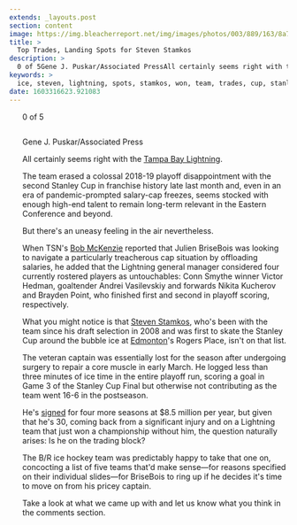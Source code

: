 ```yaml
--- 
extends: _layouts.post 
section: content 
image: https://img.bleacherreport.net/img/images/photos/003/889/163/8a7673ea18a000ed7f7734a450b0de22_crop_exact.jpg?w=1200&h=1200&q=75 
title: > 
  Top Trades, Landing Spots for Steven Stamkos 
description: > 
  0 of 5Gene J. Puskar/Associated PressAll certainly seems right with the Tampa Bay Lightning.The team erased a colossal 2018-19 playoff disappointment with the second Stanley Cup in franchise history late last month and, even in an era of pandemic-prompted salary-cap freezes, seems stocked with enough high-end talent to remain long-term relevant in the Eastern Conference and beyond.What you might notice is that Steven Stamkos, who's been with the team since his draft selection in 2008 and was first to skate the Stanley Cup around the bubble ice at Edmonton's Rogers Place, isn't on that list.The veteran captain was essentially lost for the season after undergoing surgery to repair a core muscle in early March.Take a look at what we came up with and let us know what you think in the comments section. 
keywords: > 
  ice, steven, lightning, spots, stamkos, won, team, trades, cup, stanley, playoff, second, scoring, landing, brisebois 
date: 1603316623.921083 
--- 
```

<ol><p class="slideData">0 of 5</p><p></p><img alt="" src="https://static-assets.bleacherreport.net/img/atoms/lazyImage/logo.png"><p class="credit">Gene J. Puskar/Associated Press</p><p class="">All certainly seems right with the <a href="http://bleacherreport.com/tampa-bay-lightning">Tampa Bay Lightning</a>.</p><p class="">The team erased a colossal 2018-19 playoff disappointment with the second Stanley Cup in franchise history late last month&#160;and, even in an era of pandemic-prompted salary-cap freezes, seems stocked with enough high-end talent to remain long-term relevant in the Eastern Conference and beyond.</p><p class="">But there's an uneasy feeling in the air nevertheless.</p><p class="">When TSN's <a href="https://twitter.com/TSNBobMcKenzie/status/1313341438130900992" target="_blank" rel="noopener noreferrer">Bob McKenzie</a> reported that Julien BriseBois was looking to navigate a particularly treacherous cap situation by offloading salaries, he added that the&#160;Lightning general manager considered four currently rostered players as untouchables: Conn Smythe winner Victor Hedman, goaltender&#160;Andrei Vasilevskiy and forwards Nikita Kucherov and Brayden Point, who finished first and second in playoff scoring, respectively.</p><p class="">What you might notice is that <a href="http://bleacherreport.com/steven-stamkos">Steven Stamkos</a>, who's been with the team since his draft selection in 2008 and was first to skate the Stanley Cup around the bubble ice at <a href="http://bleacherreport.com/edmonton-oilers">Edmonton</a>'s Rogers Place, isn't on that list.</p><p class="">The veteran captain was essentially lost for the season after undergoing surgery to repair a core muscle in early March. He logged less than three minutes of ice time in the entire playoff run, scoring a goal in Game 3 of the Stanley Cup Final but otherwise not contributing as the team went 16-6 in the postseason.</p><p class="">He's <a href="https://www.capfriendly.com/players/steven-stamkos" target="_blank" rel="noopener noreferrer">signed</a> for four more seasons at $8.5 million per year, but given that he's 30, coming back from a significant injury and on a Lightning team that just won a championship without him, the question naturally arises: Is he on the trading block?</p><p class="">The B/R ice hockey team was predictably happy to take that one on, concocting a list of five teams that'd make sense&#8212;for reasons specified on their individual slides&#8212;for BriseBois to ring up if he decides it's time to move on from his pricey captain.</p><p class="">Take a look at what we came up with and let us know what you think in the comments section.</p></ol>